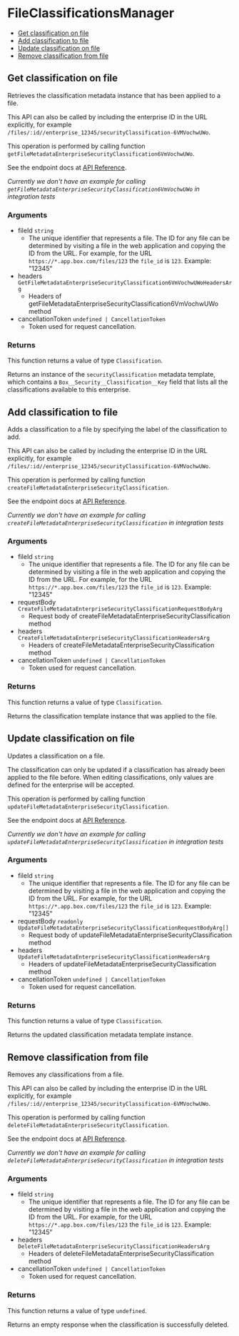 # FileClassificationsManager

- [Get classification on file](#get-classification-on-file)
- [Add classification to file](#add-classification-to-file)
- [Update classification on file](#update-classification-on-file)
- [Remove classification from file](#remove-classification-from-file)

## Get classification on file

Retrieves the classification metadata instance that
has been applied to a file.

This API can also be called by including the enterprise ID in the
URL explicitly, for example
`/files/:id//enterprise_12345/securityClassification-6VMVochwUWo`.

This operation is performed by calling function `getFileMetadataEnterpriseSecurityClassification6VmVochwUWo`.

See the endpoint docs at
[API Reference](https://developer.box.com/reference/get-files-id-metadata-enterprise-security-classification-6-vm-vochw-u-wo/).

_Currently we don't have an example for calling `getFileMetadataEnterpriseSecurityClassification6VmVochwUWo` in integration tests_

### Arguments

- fileId `string`
  - The unique identifier that represents a file. The ID for any file can be determined by visiting a file in the web application and copying the ID from the URL. For example, for the URL `https://*.app.box.com/files/123` the `file_id` is `123`. Example: "12345"
- headers `GetFileMetadataEnterpriseSecurityClassification6VmVochwUWoHeadersArg`
  - Headers of getFileMetadataEnterpriseSecurityClassification6VmVochwUWo method
- cancellationToken `undefined | CancellationToken`
  - Token used for request cancellation.

### Returns

This function returns a value of type `Classification`.

Returns an instance of the `securityClassification` metadata
template, which contains a `Box__Security__Classification__Key`
field that lists all the classifications available to this
enterprise.

## Add classification to file

Adds a classification to a file by specifying the label of the
classification to add.

This API can also be called by including the enterprise ID in the
URL explicitly, for example
`/files/:id//enterprise_12345/securityClassification-6VMVochwUWo`.

This operation is performed by calling function `createFileMetadataEnterpriseSecurityClassification`.

See the endpoint docs at
[API Reference](https://developer.box.com/reference/post-files-id-metadata-enterprise-security-classification-6-vm-vochw-u-wo/).

_Currently we don't have an example for calling `createFileMetadataEnterpriseSecurityClassification` in integration tests_

### Arguments

- fileId `string`
  - The unique identifier that represents a file. The ID for any file can be determined by visiting a file in the web application and copying the ID from the URL. For example, for the URL `https://*.app.box.com/files/123` the `file_id` is `123`. Example: "12345"
- requestBody `CreateFileMetadataEnterpriseSecurityClassificationRequestBodyArg`
  - Request body of createFileMetadataEnterpriseSecurityClassification method
- headers `CreateFileMetadataEnterpriseSecurityClassificationHeadersArg`
  - Headers of createFileMetadataEnterpriseSecurityClassification method
- cancellationToken `undefined | CancellationToken`
  - Token used for request cancellation.

### Returns

This function returns a value of type `Classification`.

Returns the classification template instance
that was applied to the file.

## Update classification on file

Updates a classification on a file.

The classification can only be updated if a classification has already been
applied to the file before. When editing classifications, only values are
defined for the enterprise will be accepted.

This operation is performed by calling function `updateFileMetadataEnterpriseSecurityClassification`.

See the endpoint docs at
[API Reference](https://developer.box.com/reference/put-files-id-metadata-enterprise-security-classification-6-vm-vochw-u-wo/).

_Currently we don't have an example for calling `updateFileMetadataEnterpriseSecurityClassification` in integration tests_

### Arguments

- fileId `string`
  - The unique identifier that represents a file. The ID for any file can be determined by visiting a file in the web application and copying the ID from the URL. For example, for the URL `https://*.app.box.com/files/123` the `file_id` is `123`. Example: "12345"
- requestBody `readonly UpdateFileMetadataEnterpriseSecurityClassificationRequestBodyArg[]`
  - Request body of updateFileMetadataEnterpriseSecurityClassification method
- headers `UpdateFileMetadataEnterpriseSecurityClassificationHeadersArg`
  - Headers of updateFileMetadataEnterpriseSecurityClassification method
- cancellationToken `undefined | CancellationToken`
  - Token used for request cancellation.

### Returns

This function returns a value of type `Classification`.

Returns the updated classification metadata template instance.

## Remove classification from file

Removes any classifications from a file.

This API can also be called by including the enterprise ID in the
URL explicitly, for example
`/files/:id//enterprise_12345/securityClassification-6VMVochwUWo`.

This operation is performed by calling function `deleteFileMetadataEnterpriseSecurityClassification`.

See the endpoint docs at
[API Reference](https://developer.box.com/reference/delete-files-id-metadata-enterprise-security-classification-6-vm-vochw-u-wo/).

_Currently we don't have an example for calling `deleteFileMetadataEnterpriseSecurityClassification` in integration tests_

### Arguments

- fileId `string`
  - The unique identifier that represents a file. The ID for any file can be determined by visiting a file in the web application and copying the ID from the URL. For example, for the URL `https://*.app.box.com/files/123` the `file_id` is `123`. Example: "12345"
- headers `DeleteFileMetadataEnterpriseSecurityClassificationHeadersArg`
  - Headers of deleteFileMetadataEnterpriseSecurityClassification method
- cancellationToken `undefined | CancellationToken`
  - Token used for request cancellation.

### Returns

This function returns a value of type `undefined`.

Returns an empty response when the classification is
successfully deleted.

